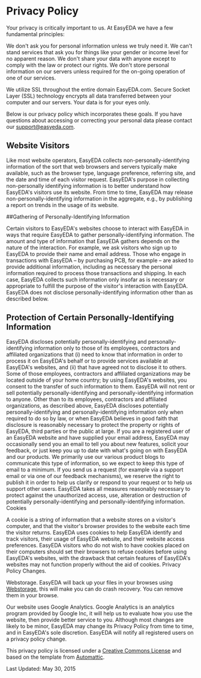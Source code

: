 
# Privacy Policy

Your privacy is critically important to us. At EasyEDA we have a few fundamental principles:

We don't ask you for personal information unless we truly need it. We can't stand services that ask you for things like your gender or income level for no apparent reason.
We don't share your data with anyone except to comply with the law or protect our rights.
We don't store personal information on our servers unless required for the on-going operation of one of our services.


We utilize SSL throughout the entire domain EasyEDA.com. Secure Socket Layer (SSL) technology encrypts all data transferred between your computer and our servers. Your data is for your eyes only.

Below is our privacy policy which incorporates these goals. If you have questions about accessing or correcting your personal data please contact our support@easyeda.com.

## Website Visitors

Like most website operators, EasyEDA collects non-personally-identifying information of the sort that web browsers and servers typically make available, such as the browser type, language preference, referring site, and the date and time of each visitor request. EasyEDA's purpose in collecting non-personally identifying information is to better understand how EasyEDA's visitors use its website. From time to time, EasyEDA may release non-personally-identifying information in the aggregate, e.g., by publishing a report on trends in the usage of its website.

##Gathering of Personally-Identifying Information

Certain visitors to EasyEDA's websites choose to interact with EasyEDA in ways that require EasyEDA to gather personally-identifying information. The amount and type of information that EasyEDA gathers depends on the nature of the interaction. For example, we ask visitors who sign up to EasyEDA to provide their name and email address. Those who engage in transactions with EasyEDA – by purchasing PCB, for example – are asked to provide additional information, including as necessary the personal   information required to process those transactions and shipping. In each case, EasyEDA collects such information only insofar as is necessary or appropriate to fulfill the purpose of the visitor's interaction with EasyEDA. EasyEDA does not disclose personally-identifying information other than as described below.
 
## Protection of Certain Personally-Identifying Information

EasyEDA discloses potentially personally-identifying and personally-identifying information only to those of its employees, contractors and affiliated organizations that (i) need to know that information in order to process it on EasyEDA's behalf or to provide services available at EasyEDA's websites, and (ii) that have agreed not to disclose it to others. Some of those employees, contractors and affiliated organizations may be located outside of your home country; by using EasyEDA's websites, you consent to the transfer of such information to them. EasyEDA will not rent or sell potentially personally-identifying and personally-identifying information to anyone. Other than to its employees, contractors and affiliated organizations, as described above, EasyEDA discloses potentially personally-identifying and personally-identifying information only when required to do so by law, or when EasyEDA believes in good faith that disclosure is reasonably necessary to protect the property or rights of EasyEDA, third parties or the public at large. If you are a registered user of an EasyEDA website and have supplied your email address, EasyEDA may occasionally send you an email to tell you about new features, solicit your feedback, or just keep you up to date with what's going on with EasyEDA and our products. We primarily use our various product blogs to communicate this type of information, so we expect to keep this type of email to a minimum. If you send us a request (for example via a support email or via one of our feedback mechanisms), we reserve the right to publish it in order to help us clarify or respond to your request or to help us support other users. EasyEDA takes all measures reasonably necessary to protect against the unauthorized access, use, alteration or destruction of potentially personally-identifying and personally-identifying information.
Cookies

A cookie is a string of information that a website stores on a visitor's computer, and that the visitor's browser provides to the website each time the visitor returns. EasyEDA uses cookies to help EasyEDA identify and track visitors, their usage of EasyEDA website, and their website access preferences. EasyEDA visitors who do not wish to have cookies placed on their computers should set their browsers to refuse cookies before using EasyEDA's websites, with the drawback that certain features of EasyEDA's websites may not function properly without the aid of cookies.
Privacy Policy Changes.

Webstorage. EasyEDA will back up your files in your browses using [Webstorage](http://www.w3.org/TR/webstorage/), this will make you can do crash recovery. You can remove them in your browse.


Our website uses Google Analytics. Google Analytics is an analytics program provided by Google Inc, it will help us to evaluate how you use the website, then provide better service to you. 
Although most changes are likely to be minor, EasyEDA may change its Privacy Policy from time to time, and in EasyEDA's sole discretion. EasyEDA will notify all registered users on a privacy policy change.



This privacy policy is licensed under a [Creative Commons License](https://creativecommons.org/licenses/by-sa/2.5/) and based on the template from [Automattic](http://automattic.com/).

Last Updated: May 30, 2015

